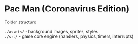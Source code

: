 # Pac Man (Coronavirus Edition)

Folder structure

`./assets/` - background images, sprites, styles \
`./src/` - game core engine (handlers, physics, timers, interrupts)
